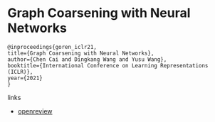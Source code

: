 # Graph Coarsening with Neural Networks

```
@inproceedings{goren_iclr21,
title={Graph Coarsening with Neural Networks},
author={Chen Cai and Dingkang Wang and Yusu Wang},
booktitle={International Conference on Learning Representations (ICLR)},
year={2021}
}
```

links
- [openreview](https://openreview.net/forum?id=uxpzitPEooJ)
